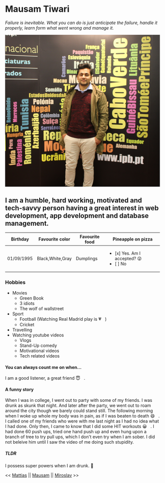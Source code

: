 # Mausam Tiwari


*Failure is inevitable. What you can do is just anticipate the failure, handle it properly, learn form what went wrong and manage it.*


![Me](https://github.com/ErAsuratya/markdown-challenge/blob/master/Me.jpg)


## I am a humble, hard working, motivated and tech-savvy person having a great interest in web development, app development and database management.


|Birthday|Favourite color|Favourite food|Pineapple on pizza|
|-|-|-|-|
|01/09/1995|Black,White,Gray|Dumplings|<ul><li>[x] Yes. Am I accepted? :stuck_out_tongue_winking_eye:&nbsp; </li> <li>[ ] No</li> </ul>|


### Hobbies
* Movies
  * Green Book
  * 3 idiots
  * The wolf of wallstreet
* Sport
  * Football (Watching Real Madrid play is :heartpulse: &nbsp; )
  * Cricket
* Travelling
* Watching youtube videos 
  * Vlogs
  * Stand-Up comedy
  * Motivational videos
  * Tech related videos


#### You can always count me on when...
  I am a good listener, a great friend :innocent: &nbsp; .


#### A funny story
  When I was in college, I went out to party with some of my friends. I was drunk as skunk that night. And later after the party, we went out to roam around the city though we barely could stand still. The following morning when I woke up whole my body was in pain, as if I was beaten to death :smile: &nbsp; . I called one of my friends who were with me last night as I had no idea what I had done. Only then, I came to know that I did some HIT workouts :grinning: &nbsp; . I had done 60 push ups, tried one hand push up and even hung upon a branch of tree to try pull ups, which I don't even try when I am sober. I did not beleive him until I saw the video of me doing such stupidity. 


##### TLDR
  I possess super powers when I am drunk. :muscle:	


<< [Mattias](https://github.com/WiseCoding/BeCode/blob/master/markdown-challenge/README.md) || [Mausam](https://github.com/ErAsuratya/markdown-challenge/blob/master/README.md) || [Miroslav](https://github.com/miroslavveljanoski/markdown-challenge/blob/master/README.md) >>
